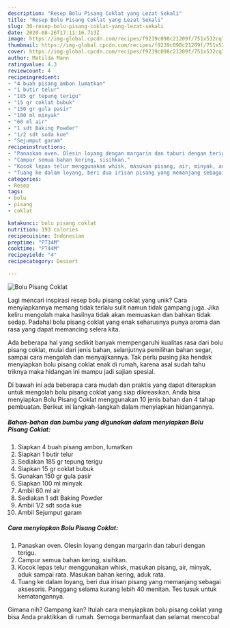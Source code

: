 ```yaml
---
description: "Resep Bolu Pisang Coklat yang Lezat Sekali"
title: "Resep Bolu Pisang Coklat yang Lezat Sekali"
slug: 30-resep-bolu-pisang-coklat-yang-lezat-sekali
date: 2020-08-26T17:11:16.713Z
image: https://img-global.cpcdn.com/recipes/f9239c098c21209f/751x532cq70/bolu-pisang-coklat-foto-resep-utama.jpg
thumbnail: https://img-global.cpcdn.com/recipes/f9239c098c21209f/751x532cq70/bolu-pisang-coklat-foto-resep-utama.jpg
cover: https://img-global.cpcdn.com/recipes/f9239c098c21209f/751x532cq70/bolu-pisang-coklat-foto-resep-utama.jpg
author: Matilda Mann
ratingvalue: 4.3
reviewcount: 4
recipeingredient:
- "4 buah pisang ambon lumatkan"
- "1 butir telur"
- "185 gr tepung terigu"
- "15 gr coklat bubuk"
- "150 gr gula pasir"
- "100 ml minyak"
- "60 ml air"
- "1 sdt Baking Powder"
- "1/2 sdt soda kue"
- "Sejumput garam"
recipeinstructions:
- "Panaskan oven. Olesin loyang dengan margarin dan taburi dengan terigu."
- "Campur semua bahan kering, sisihkan."
- "Kocok lepas telur menggunakan whisk, masukan pisang, air, minyak, aduk sampai rata. Masukan bahan kering, aduk rata."
- "Tuang ke dalam loyang, beri dua irisan pisang yang memanjang sebagai aksesoris. Panggang selama kurang lebih 40 menitan. Tes tusuk untuk kematangannya."
categories:
- Resep
tags:
- bolu
- pisang
- coklat

katakunci: bolu pisang coklat 
nutrition: 193 calories
recipecuisine: Indonesian
preptime: "PT34M"
cooktime: "PT44M"
recipeyield: "4"
recipecategory: Dessert

---
```



![Bolu Pisang Coklat](https://img-global.cpcdn.com/recipes/f9239c098c21209f/751x532cq70/bolu-pisang-coklat-foto-resep-utama.jpg)

Lagi mencari inspirasi resep bolu pisang coklat yang unik? Cara menyiapkannya memang tidak terlalu sulit namun tidak gampang juga. Jika keliru mengolah maka hasilnya tidak akan memuaskan dan bahkan tidak sedap. Padahal bolu pisang coklat yang enak seharusnya punya aroma dan rasa yang dapat memancing selera kita.

Ada beberapa hal yang sedikit banyak mempengaruhi kualitas rasa dari bolu pisang coklat, mulai dari jenis bahan, selanjutnya pemilihan bahan segar, sampai cara mengolah dan menyajikannya. Tak perlu pusing jika hendak menyiapkan bolu pisang coklat enak di rumah, karena asal sudah tahu triknya maka hidangan ini mampu jadi sajian spesial.




Di bawah ini ada beberapa cara mudah dan praktis yang dapat diterapkan untuk mengolah bolu pisang coklat yang siap dikreasikan. Anda bisa menyiapkan Bolu Pisang Coklat menggunakan 10 jenis bahan dan 4 tahap pembuatan. Berikut ini langkah-langkah dalam menyiapkan hidangannya.

<!--inarticleads1-->

##### Bahan-bahan dan bumbu yang digunakan dalam menyiapkan Bolu Pisang Coklat:

1. Siapkan 4 buah pisang ambon, lumatkan
1. Siapkan 1 butir telur
1. Sediakan 185 gr tepung terigu
1. Siapkan 15 gr coklat bubuk
1. Gunakan 150 gr gula pasir
1. Siapkan 100 ml minyak
1. Ambil 60 ml air
1. Sediakan 1 sdt Baking Powder
1. Ambil 1/2 sdt soda kue
1. Ambil Sejumput garam




<!--inarticleads2-->

##### Cara menyiapkan Bolu Pisang Coklat:

1. Panaskan oven. Olesin loyang dengan margarin dan taburi dengan terigu.
1. Campur semua bahan kering, sisihkan.
1. Kocok lepas telur menggunakan whisk, masukan pisang, air, minyak, aduk sampai rata. Masukan bahan kering, aduk rata.
1. Tuang ke dalam loyang, beri dua irisan pisang yang memanjang sebagai aksesoris. Panggang selama kurang lebih 40 menitan. Tes tusuk untuk kematangannya.




Gimana nih? Gampang kan? Itulah cara menyiapkan bolu pisang coklat yang bisa Anda praktikkan di rumah. Semoga bermanfaat dan selamat mencoba!
